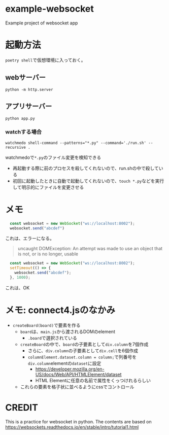 # example-websocket
Example project of websocket app

# 起動方法

`poetry shell`で仮想環境に入っておく。

## webサーバー

```shell
python -m http.server
```

## アプリサーバー

```shell
python app.py
```

### watchする場合

```shell
watchmedo shell-command --patterns="*.py" --command='./run.sh' --recursive .
```

watchmedoで`*.py`のファイル変更を検知できる

- 再起動する際に前のプロセスを殺してくれないので、run.shの中で殺している
- 初回に起動したときに自動で起動してくれないので、`touch *.py`などを実行して明示的にファイルを変更させる

# メモ

```javascript
  const websocket = new WebSocket("ws://localhost:8002");
  websocket.send("abcdef")
```

これは、エラーになる。

> uncaught DOMException: An attempt was made to use an object that is not, or is no longer, usable

```javascript
  const websocket = new WebSocket("ws://localhost:8002");
  setTimeout(() => {
    websocket.send("abcdef");
  }, 1000);
```

これは、OK

# メモ: connect4.jsのなかみ

- `createBoard(board)`で要素を作る
  - `board`は、`main.js`から渡されるDOMのelement
    - `.board`で選択されている
  - `createBoard`の中で、`board`の子要素として`div.column`を7個作成
    - さらに、`div.column`の子要素として`div.cell`を6個作成
    - `columnElement.dataset.column = column;`で列番号を`div.column`elementの`dataset`に設定
      - https://developer.mozilla.org/en-US/docs/Web/API/HTMLElement/dataset
      - HTML Elementに任意の名前で属性をくっつけれるらしい
  - これらの要素を格子状に並べるようにcssでコントロール

# CREDIT

This is a practice for websocket in python.
The contents are based on https://websockets.readthedocs.io/en/stable/intro/tutorial1.html
